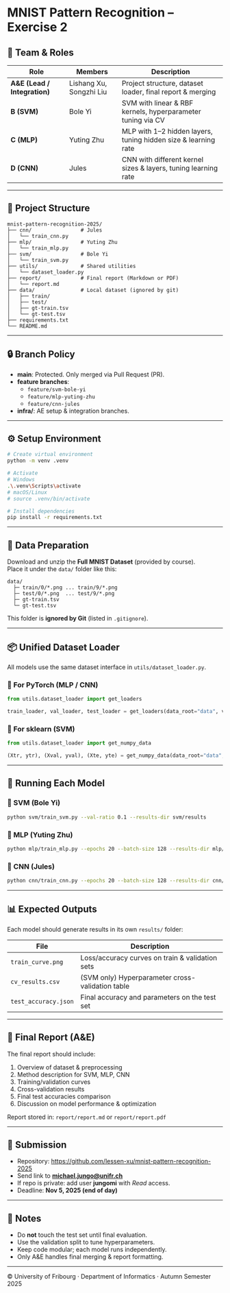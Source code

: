 # MNIST Pattern Recognition – Exercise 2

## 👥 Team & Roles
| Role | Members | Description |
|------|----------|--------------|
| **A&E (Lead / Integration)** | Lishang Xu, Songzhi Liu | Project structure, dataset loader, final report & merging |
| **B (SVM)** | Bole Yi | SVM with linear & RBF kernels, hyperparameter tuning via CV |
| **C (MLP)** | Yuting Zhu | MLP with 1–2 hidden layers, tuning hidden size & learning rate |
| **D (CNN)** | Jules | CNN with different kernel sizes & layers, tuning learning rate |

---

## 🧭 Project Structure

```
mnist-pattern-recognition-2025/
├── cnn/                # Jules
│   └── train_cnn.py
├── mlp/                # Yuting Zhu
│   └── train_mlp.py
├── svm/                # Bole Yi
│   └── train_svm.py
├── utils/              # Shared utilities
│   └── dataset_loader.py
├── report/             # Final report (Markdown or PDF)
│   └── report.md
├── data/               # Local dataset (ignored by git)
│   ├── train/
│   ├── test/
│   ├── gt-train.tsv
│   └── gt-test.tsv
├── requirements.txt
└── README.md
```

---

## 🔒 Branch Policy

- **main**: Protected. Only merged via Pull Request (PR).  
- **feature branches**:  
  - `feature/svm-bole-yi`  
  - `feature/mlp-yuting-zhu`  
  - `feature/cnn-jules`  
- **infra/**: AE setup & integration branches.

---

## ⚙️ Setup Environment

```bash
# Create virtual environment
python -m venv .venv

# Activate
# Windows
.\.venv\Scripts\activate
# macOS/Linux
# source .venv/bin/activate

# Install dependencies
pip install -r requirements.txt
```

---

## 💾 Data Preparation

Download and unzip the **Full MNIST Dataset** (provided by course).  
Place it under the `data/` folder like this:

```
data/
  ├─ train/0/*.png ... train/9/*.png
  ├─ test/0/*.png  ... test/9/*.png
  ├─ gt-train.tsv
  └─ gt-test.tsv
```

This folder is **ignored by Git** (listed in `.gitignore`).

---

## 📦 Unified Dataset Loader

All models use the same dataset interface in `utils/dataset_loader.py`.

### 🔹 For PyTorch (MLP / CNN)
```python
from utils.dataset_loader import get_loaders

train_loader, val_loader, test_loader = get_loaders(data_root="data", val_ratio=0.1)
```

### 🔹 For sklearn (SVM)
```python
from utils.dataset_loader import get_numpy_data

(Xtr, ytr), (Xval, yval), (Xte, yte) = get_numpy_data(data_root="data", val_ratio=0.1)
```

---

## 🚀 Running Each Model

### 🧠 SVM (Bole Yi)
```bash
python svm/train_svm.py --val-ratio 0.1 --results-dir svm/results
```

### 🔢 MLP (Yuting Zhu)
```bash
python mlp/train_mlp.py --epochs 20 --batch-size 128 --results-dir mlp/results
```

### 🧩 CNN (Jules)
```bash
python cnn/train_cnn.py --epochs 20 --batch-size 128 --results-dir cnn/results
```

---

## 📊 Expected Outputs

Each model should generate results in its own `results/` folder:

| File | Description |
|------|--------------|
| `train_curve.png` | Loss/accuracy curves on train & validation sets |
| `cv_results.csv` | (SVM only) Hyperparameter cross-validation table |
| `test_accuracy.json` | Final accuracy and parameters on the test set |

---

## 🧾 Final Report (A&E)

The final report should include:

1. Overview of dataset & preprocessing  
2. Method description for SVM, MLP, CNN  
3. Training/validation curves  
4. Cross-validation results  
5. Final test accuracies comparison  
6. Discussion on model performance & optimization

Report stored in: `report/report.md` or `report/report.pdf`

---

## 📧 Submission

- Repository: https://github.com/lessen-xu/mnist-pattern-recognition-2025  
- Send link to **michael.jungo@unifr.ch**  
- If repo is private: add user **jungomi** with *Read* access.  
- Deadline: **Nov 5, 2025 (end of day)**

---

## 🧩 Notes
- Do **not** touch the test set until final evaluation.
- Use the validation split to tune hyperparameters.
- Keep code modular; each model runs independently.
- Only A&E handles final merging & report formatting.

---
© University of Fribourg · Department of Informatics · Autumn Semester 2025

